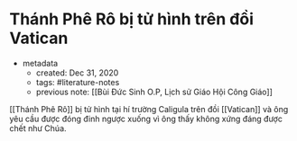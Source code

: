 # Thánh Phê Rô bị tử hình trên đồi Vatican

- metadata
	- created: Dec 31, 2020
	- tags: #literature-notes 
	- previous note: [[Bùi Đức Sinh O.P, Lịch sử Giáo Hội Công Giáo]]

[[Thánh Phê Rô]] bị tử hình tại hí trường Caligula trên đồi [[Vatican]] và ông yêu cầu được đóng đinh ngược xuống vì ông thấy không xứng đáng được chết như Chúa.